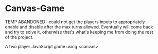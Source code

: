 # Canvas-Game
TEMP ABANDONED
I could not get the players inputs to appropriately enable and disable after the max turns allowed. Eventually will come back and try to solve it, otherwise that's what's keeping me from doing the rest of the project.


A two player JavaScript game using &lt;canvas>